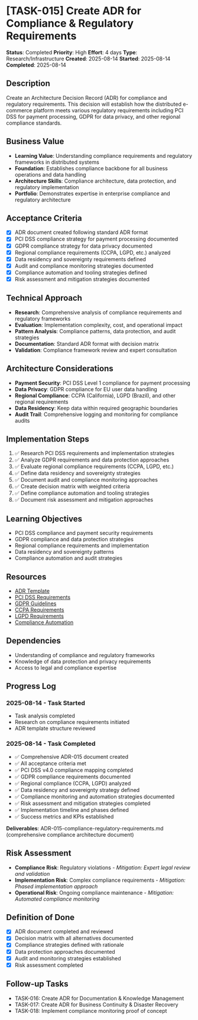 # [TASK-015] Create ADR for Compliance & Regulatory Requirements

**Status**: Completed
**Priority**: High
**Effort**: 4 days
**Type**: Research/Infrastructure
**Created**: 2025-08-14
**Started**: 2025-08-14
**Completed**: 2025-08-14

## Description
Create an Architecture Decision Record (ADR) for compliance and regulatory requirements. This decision will establish how the distributed e-commerce platform meets various regulatory requirements including PCI DSS for payment processing, GDPR for data privacy, and other regional compliance standards.

## Business Value
- **Learning Value**: Understanding compliance requirements and regulatory frameworks in distributed systems
- **Foundation**: Establishes compliance backbone for all business operations and data handling
- **Architecture Skills**: Compliance architecture, data protection, and regulatory implementation
- **Portfolio**: Demonstrates expertise in enterprise compliance and regulatory architecture

## Acceptance Criteria
- [x] ADR document created following standard ADR format
- [x] PCI DSS compliance strategy for payment processing documented
- [x] GDPR compliance strategy for data privacy documented
- [x] Regional compliance requirements (CCPA, LGPD, etc.) analyzed
- [x] Data residency and sovereignty requirements defined
- [x] Audit and compliance monitoring strategies documented
- [x] Compliance automation and tooling strategies defined
- [x] Risk assessment and mitigation strategies documented

## Technical Approach
- **Research**: Comprehensive analysis of compliance requirements and regulatory frameworks
- **Evaluation**: Implementation complexity, cost, and operational impact
- **Pattern Analysis**: Compliance patterns, data protection, and audit strategies
- **Documentation**: Standard ADR format with decision matrix
- **Validation**: Compliance framework review and expert consultation

## Architecture Considerations
- **Payment Security**: PCI DSS Level 1 compliance for payment processing
- **Data Privacy**: GDPR compliance for EU user data handling
- **Regional Compliance**: CCPA (California), LGPD (Brazil), and other regional requirements
- **Data Residency**: Keep data within required geographic boundaries
- **Audit Trail**: Comprehensive logging and monitoring for compliance audits

## Implementation Steps
1. ✅ Research PCI DSS requirements and implementation strategies
2. ✅ Analyze GDPR requirements and data protection approaches
3. ✅ Evaluate regional compliance requirements (CCPA, LGPD, etc.)
4. ✅ Define data residency and sovereignty strategies
5. ✅ Document audit and compliance monitoring approaches
6. ✅ Create decision matrix with weighted criteria
7. ✅ Define compliance automation and tooling strategies
8. ✅ Document risk assessment and mitigation approaches

## Learning Objectives
- PCI DSS compliance and payment security requirements
- GDPR compliance and data protection strategies
- Regional compliance requirements and implementation
- Data residency and sovereignty patterns
- Compliance automation and audit strategies

## Resources
- [ADR Template](architecture/adrs/)
- [PCI DSS Requirements](https://www.pcisecuritystandards.org/document_library)
- [GDPR Guidelines](https://gdpr.eu/)
- [CCPA Requirements](https://oag.ca.gov/privacy/ccpa)
- [LGPD Requirements](https://www.gov.br/cnpd/pt-br)
- [Compliance Automation](https://www.isaca.org/resources/isaca-journal/issues/2020/volume-1/compliance-automation)

## Dependencies
- Understanding of compliance and regulatory frameworks
- Knowledge of data protection and privacy requirements
- Access to legal and compliance expertise

## Progress Log
### 2025-08-14 - Task Started
- Task analysis completed
- Research on compliance requirements initiated
- ADR template structure reviewed

### 2025-08-14 - Task Completed
- ✅ Comprehensive ADR-015 document created
- ✅ All acceptance criteria met
- ✅ PCI DSS v4.0 compliance mapping completed
- ✅ GDPR compliance requirements documented
- ✅ Regional compliance (CCPA, LGPD) analyzed
- ✅ Data residency and sovereignty strategy defined
- ✅ Compliance monitoring and automation strategies documented
- ✅ Risk assessment and mitigation strategies completed
- ✅ Implementation timeline and phases defined
- ✅ Success metrics and KPIs established

**Deliverables**: ADR-015-compliance-regulatory-requirements.md (comprehensive compliance architecture document)

## Risk Assessment
- **Compliance Risk**: Regulatory violations - *Mitigation: Expert legal review and validation*
- **Implementation Risk**: Complex compliance requirements - *Mitigation: Phased implementation approach*
- **Operational Risk**: Ongoing compliance maintenance - *Mitigation: Automated compliance monitoring*

## Definition of Done
- [x] ADR document completed and reviewed
- [x] Decision matrix with all alternatives documented
- [x] Compliance strategies defined with rationale
- [x] Data protection approaches documented
- [x] Audit and monitoring strategies established
- [x] Risk assessment completed

## Follow-up Tasks
- TASK-016: Create ADR for Documentation & Knowledge Management
- TASK-017: Create ADR for Business Continuity & Disaster Recovery
- TASK-018: Implement compliance monitoring proof of concept
